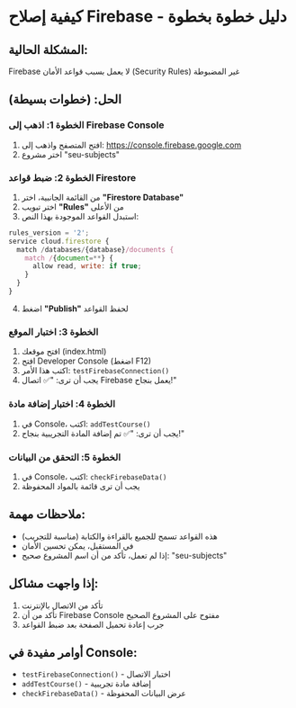 # كيفية إصلاح Firebase - دليل خطوة بخطوة

## المشكلة الحالية:
Firebase لا يعمل بسبب قواعد الأمان (Security Rules) غير المضبوطة

## الحل: (خطوات بسيطة)

### الخطوة 1: اذهب إلى Firebase Console
1. افتح المتصفح واذهب إلى: https://console.firebase.google.com
2. اختر مشروع "seu-subjects"

### الخطوة 2: ضبط قواعد Firestore
1. من القائمة الجانبية، اختر **"Firestore Database"**
2. اختر تبويب **"Rules"** من الأعلى
3. استبدل القواعد الموجودة بهذا النص:

```javascript
rules_version = '2';
service cloud.firestore {
  match /databases/{database}/documents {
    match /{document=**} {
      allow read, write: if true;
    }
  }
}
```

4. اضغط **"Publish"** لحفظ القواعد

### الخطوة 3: اختبار الموقع
1. افتح موقعك (index.html)
2. افتح Developer Console (اضغط F12)
3. اكتب هذا الأمر: `testFirebaseConnection()`
4. يجب أن ترى: "✅ اتصال Firebase يعمل بنجاح!"

### الخطوة 4: اختبار إضافة مادة
1. في Console، اكتب: `addTestCourse()`
2. يجب أن ترى: "✅ تم إضافة المادة التجريبية بنجاح!"

### الخطوة 5: التحقق من البيانات
1. في Console، اكتب: `checkFirebaseData()`
2. يجب أن ترى قائمة بالمواد المحفوظة

## ملاحظات مهمة:
- هذه القواعد تسمح للجميع بالقراءة والكتابة (مناسبة للتجريب)
- في المستقبل، يمكن تحسين الأمان
- إذا لم تعمل، تأكد من أن اسم المشروع صحيح: "seu-subjects"

## إذا واجهت مشاكل:
1. تأكد من الاتصال بالإنترنت
2. تأكد من أن Firebase Console مفتوح على المشروع الصحيح
3. جرب إعادة تحميل الصفحة بعد ضبط القواعد

## أوامر مفيدة في Console:
- `testFirebaseConnection()` - اختبار الاتصال
- `addTestCourse()` - إضافة مادة تجريبية
- `checkFirebaseData()` - عرض البيانات المحفوظة

